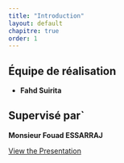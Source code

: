 ```yaml
---
title: "Introduction"
layout: default
chapitre: true
order: 1
---
```


<a id="introduction"></a>

## Équipe de réalisation

- **Fahd Suirita**

## Supervisé par`

**Monsieur Fouad ESSARRAJ**

[View the Presentation](presentation/index.html)

